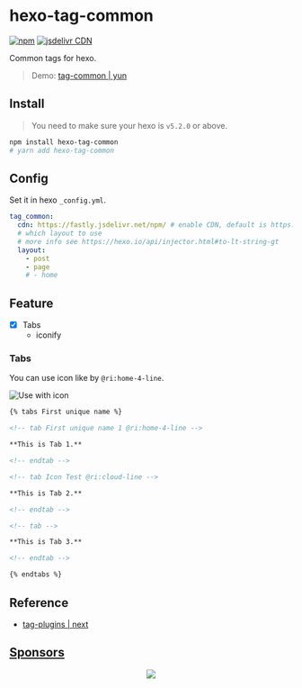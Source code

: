 # hexo-tag-common

[![npm](https://img.shields.io/npm/v/hexo-tag-common)](https://www.npmjs.com/package/hexo-tag-common)
[![jsdelivr CDN](https://data.jsdelivr.com/v1/package/npm/hexo-tag-common/badge)](https://www.jsdelivr.com/package/npm/hexo-tag-common)

Common tags for hexo.

> Demo: [tag-common | yun](https://www.yunyoujun.cn/yun/tag-common.html)

## Install

> You need to make sure your hexo is `v5.2.0` or above.

```sh
npm install hexo-tag-common
# yarn add hexo-tag-common
```

## Config

Set it in hexo `_config.yml`.

```yaml
tag_common:
  cdn: https://fastly.jsdelivr.net/npm/ # enable CDN, default is https://fastly.jsdelivr.net/npm/ 
  # which layout to use
  # more info see https://hexo.io/api/injector.html#to-lt-string-gt
  layout:
    - post
    - page
    # - home
```

## Feature

- [x] Tabs
  - iconify

### Tabs

You can use icon like by `@ri:home-4-line`.

![Use with icon](https://user-images.githubusercontent.com/25154432/172246743-2c84d6df-927b-4678-89b4-052d2664109f.png)

```md
{% tabs First unique name %}

<!-- tab First unique name 1 @ri:home-4-line -->

**This is Tab 1.**

<!-- endtab -->

<!-- tab Icon Test @ri:cloud-line -->

**This is Tab 2.**

<!-- endtab -->

<!-- tab -->

**This is Tab 3.**

<!-- endtab -->

{% endtabs %}
```

## Reference

- [tag-plugins | next](https://theme-next.js.org/docs/tag-plugins/)

## [Sponsors](https://sponsors.yunyoujun.cn)

<p align="center">
  <a href="https://sponsors.yunyoujun.cn">
    <img src='https://sponsors.yunyoujun.cn/sponsors.svg'/>
  </a>
</p>
